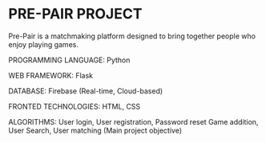 # PRE-PAIR PROJECT
  Pre-Pair is a matchmaking platform designed to bring together people who enjoy playing games.

PROGRAMMING LANGUAGE:  Python

WEB FRAMEWORK: Flask

DATABASE: Firebase (Real-time, Cloud-based)

FRONTED TECHNOLOGIES:
HTML,
CSS

ALGORITHMS:
 User login,
 User registration,
 Password reset
 Game addition,
 User Search,
 User matching (Main project objective)

